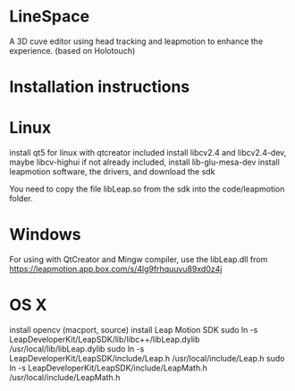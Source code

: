 LineSpace
========

A 3D cuve editor using head tracking and leapmotion to enhance the experience. (based on Holotouch)

Installation instructions
=========================

Linux
=====

install qt5 for linux with qtcreator included
install libcv2.4 and libcv2.4-dev, maybe libcv-highui if not already included,
install lib-glu-mesa-dev
install leapmotion software, the drivers, and download the sdk

You need to copy the file libLeap.so from the sdk into the code/leapmotion folder.

Windows
=======
For using with QtCreator and Mingw compiler, use the libLeap.dll from https://leapmotion.app.box.com/s/4lg9frhquuvu89xd0z4j

OS X
====
install opencv (macport, source)
install Leap Motion SDK
sudo ln -s LeapDeveloperKit/LeapSDK/lib/libc++/libLeap.dylib /usr/local/lib/libLeap.dylib
sudo ln -s LeapDeveloperKit/LeapSDK/include/Leap.h /usr/local/include/Leap.h
sudo ln -s LeapDeveloperKit/LeapSDK/include/LeapMath.h /usr/local/include/LeapMath.h
